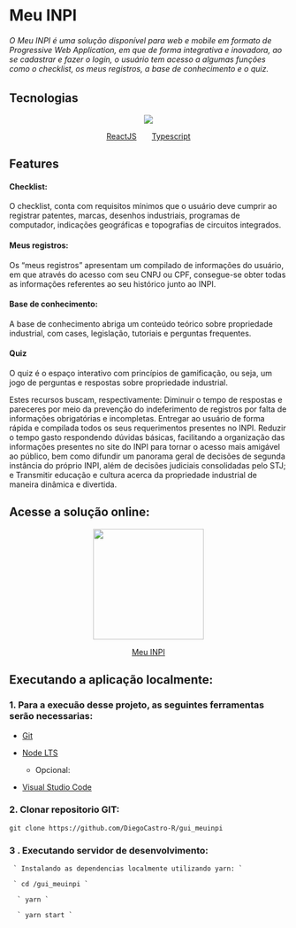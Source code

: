 <h1>Meu INPI</h1>

<h6> O Meu INPI é uma solução disponível para web e mobile em formato de Progressive Web Application, em que de forma integrativa e inovadora, ao se cadastrar e fazer o login, o usuário tem acesso a algumas funções como o checklist, os meus registros, a base de conhecimento e o quiz.
 </h6>

## Tecnologias

<div>
<p align="center">
<img src="https://www.ciawebsites.com.br/wp-content/webp-express/webp-images/uploads/2019/08/PWAxreact3.png.webp"  /> 
 </p>
</div>
<p align="center">
 <a href="https://reactnative.dev/">ReactJS</a> &nbsp &nbsp &nbsp <a href="https://www.typescriptlang.org/">Typescript</a>
</p>

## Features

 <h4>Checklist:</h4> 
  O checklist, conta com requisitos mínimos que o usuário deve cumprir ao registrar patentes, marcas, desenhos industriais, programas de computador, indicações geográficas e topografias de circuitos integrados. 
 <h4>Meus registros:</h4> 
  Os “meus registros” apresentam um compilado de informações do usuário, em que através do acesso com seu CNPJ ou CPF, consegue-se obter todas as informações referentes ao seu histórico junto ao INPI.
 <h4>Base de conhecimento:</h4>
  A base de conhecimento abriga um conteúdo teórico sobre propriedade industrial, com cases, legislação, tutoriais e perguntas frequentes.
  <h4>Quiz</h4>
  O quiz é o espaço interativo com princípios de gamificação, ou seja, um jogo de perguntas e respostas sobre propriedade industrial.

Estes recursos buscam, respectivamente:
Diminuir o tempo de respostas e pareceres por meio da prevenção do indeferimento de registros por falta de informações obrigatórias e incompletas.
Entregar ao usuário de forma rápida e compilada todos os seus requerimentos presentes no INPI.
Reduzir o tempo gasto respondendo dúvidas básicas, facilitando a organização das informações presentes no site do INPI para tornar o acesso mais amigável ao público, bem como difundir um panorama geral de decisões de segunda instância do próprio INPI, além de decisões judiciais consolidadas pelo STJ;
e Transmitir educação e cultura acerca da propriedade industrial de maneira dinâmica e divertida.

## Acesse a solução online:

<p align="center">

<img src="https://youthful-bhabha-be5a00.netlify.app/static/media/logo.17890bb2.png" width="200" height="auto" />
 </p>
 <p align="center">
 <a href="https://youthful-bhabha-be5a00.netlify.app/">Meu INPI</a>
 </p>
 
 ## Executando a aplicação localmente:
 
   ### 1. Para a execuão desse projeto, as seguintes ferramentas serão necessarias:

- [Git](https://git-scm.com/downloads)
- [Node LTS](https://nodejs.org/dist/v12.16.2/node-v12.16.2-x64.msi)

  - Opcional:

- [Visual Studio Code](https://code.visualstudio.com/)

### 2. Clonar repositorio GIT:

`git clone https://github.com/DiegoCastro-R/gui_meuinpi`

### 3 . Executando servidor de desenvolvimento:

     ` Instalando as dependencias localmente utilizando yarn: `

     ` cd /gui_meuinpi `

      ` yarn `

      ` yarn start `
